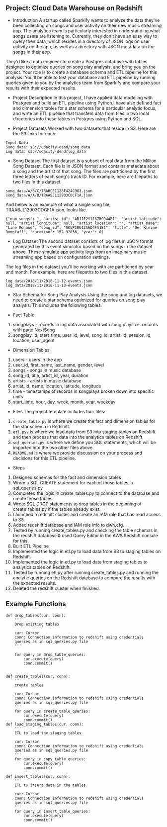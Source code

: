 ## Project: Cloud Data Warehouse on Redshift
* Introduction
A startup called Sparkify wants to analyze the data they've been collecting on songs and user activity on their new music streaming app. The analytics team is particularly interested in understanding what songs users are listening to. Currently, they don't have an easy way to query their data, which resides in a directory of JSON logs on user activity on the app, as well as a directory with JSON metadata on the songs in their app.

They'd like a data engineer to create a Postgres database with tables designed to optimize queries on song play analysis, and bring you on the project. Your role is to create a database schema and ETL pipeline for this analysis. You'll be able to test your database and ETL pipeline by running queries given to you by the analytics team from Sparkify and compare your results with their expected results.

* Project Description
In this project, I have applied data modeling with Postgres and build an ETL pipeline using Python.I have also defined fact and dimension tables for a star schema for a particular analytic focus, and write an ETL pipeline that transfers data from files in two local directories into these tables in Postgres using Python and SQL.

* Project Datasets
Worked with two datasets that reside in S3. Here are the S3 links for each:

```
Input Data
Song data: s3://udacity-dend/song_data
Log data: s3://udacity-dend/log_data

```

* Song Dataset
The first dataset is a subset of real data from the Million Song Dataset. Each file is in JSON format and contains metadata about a song and the artist of that song. The files are partitioned by the first three letters of each song's track ID. For example, here are filepaths to two files in this dataset.

```
song_data/A/B/C/TRABCEI128F424C983.json
song_data/A/A/B/TRAABJL12903CDCF1A.json
```

And below is an example of what a single song file, TRAABJL12903CDCF1A.json, looks like.

```
{"num_songs": 1, "artist_id": "ARJIE2Y1187B994AB7", "artist_latitude": null, "artist_longitude": null, "artist_location": "", "artist_name": "Line Renaud", "song_id": "SOUPIRU12A6D4FA1E1", "title": "Der Kleine Dompfaff", "duration": 152.92036, "year": 0}
```

* Log Dataset
The second dataset consists of log files in JSON format generated by this event simulator based on the songs in the dataset above. These simulate app activity logs from an imaginary music streaming app based on configuration settings.

The log files in the dataset you'll be working with are partitioned by year and month. For example, here are filepaths to two files in this dataset.

```
log_data/2018/11/2018-11-12-events.json
log_data/2018/11/2018-11-13-events.json
```

* Star Schema for Song Play Analysis
Using the song and log datasets, we need to create a star schema optimized for queries on song play analysis. This includes the following tables.

* Fact Table
1. songplays - records in log data associated with song plays i.e. records with page NextSong
2. songplay_id, start_time, user_id, level, song_id, artist_id, session_id, location, user_agent
* Dimension Tables
1. users - users in the app
2. user_id, first_name, last_name, gender, level
3. songs - songs in music database
4. song_id, title, artist_id, year, duration
5. artists - artists in music database
6. artist_id, name, location, latitude, longitude
7. time - timestamps of records in songplays broken down into specific units
8. start_time, hour, day, week, month, year, weekday 

* Files
The project template includes four files:

1. ```create_table.py``` is where we create the fact and dimension tables for the star schema in Redshift.
2. ```etl.pyv``` is where we load data from S3 into staging tables on Redshift and then process that data into the analytics tables on Redshift.
3. ```sql_queries.py``` is where we define you SQL statements, which will be imported into the two other files above.
4. ```README.md``` is where we provide discussion on your process and decisions for this ETL pipeline.

* Steps
1. Designed schemas for the fact and dimension tables
2. Wrote a SQL CREATE statement for each of these tables in sql_queries.py
3. Completed the logic in create_tables.py to connect to the database and create these tables
4. Wrote SQL DROP statements to drop tables in the beginning of create_tables.py if the tables already exist. 
5. Launched a redshift cluster and create an IAM role that has read access to S3.
6. Added redshift database and IAM role info to dwh.cfg.
7. Tested by running create_tables.py and checking the table schemas in the redshift database & used Query Editor in the AWS Redshift console for this.
8. Built ETL Pipeline
9. Implemented the logic in etl.py to load data from S3 to staging tables on Redshift.
10. Implemented the logic in etl.py to load data from staging tables to analytics tables on Redshift.
11. Tested by running etl.py after running create_tables.py and running the analytic queries on the Redshift database to compare the results with the expected results.
12. Deleted the redshift cluster when finished.


## Example Functions
```
def drop_tables(cur, conn):
    ''' 
    Drop existing tables    
    
    cur: Cursor
    conn: Connection information to redshift using credentials
    queries as in sql_queries.py file       
    '''    

    for query in drop_table_queries:
        cur.execute(query)
        conn.commit()


def create_tables(cur, conn):
    ''' 
    create tables    
    
    cur: Cursor
    conn: Connection information to redshift using credentials
    queries as in sql_queries.py file       
    '''    
    for query in create_table_queries:
        cur.execute(query)
        conn.commit()
def load_staging_tables(cur, conn):
    ''' 
    ETL to load the staging tables
    
    cur: Cursor
    conn: Connection information to redshift using credentials
    queries as in sql_queries.py file       
    '''    
    for query in copy_table_queries:
        cur.execute(query)
        conn.commit()

def insert_tables(cur, conn):
    ''' 
    ETL to insert data in the tables
    
    cur: Cursor
    conn: Connection information to redshift using credentials
    queries as in sql_queries.py file       
    '''    
    for query in insert_table_queries:
        cur.execute(query)
        conn.commit()
```